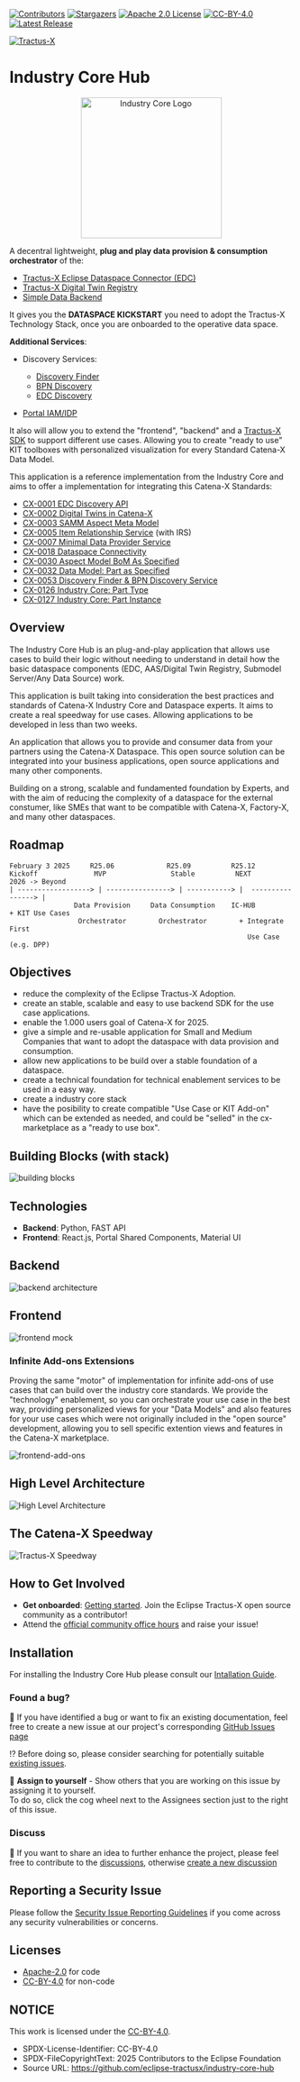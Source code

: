 [![Contributors][contributors-shield]][contributors-url]
[![Stargazers][stars-shield]][stars-url]
[![Apache 2.0 License][license-shield]][license-url-code]
[![CC-BY-4.0][license-shield-non-code]][license-url-non-code]
[![Latest Release][release-shield]][release-url]

[![Tractus-X ](https://img.shields.io/pypi/v/tractusx-sdk?style=for-the-badge&label=Tractus-X%20SDK)](https://github.com/eclipse-tractusx/tractusx-sdk)

# Industry Core Hub

<p align="center">
  <img src="./docs/media/IndustryCoreHubLogo.png" alt="Industry Core Logo" width="250"/>
</p>

A decentral lightweight, **plug and play data provision & consumption orchestrator** of the:

- [Tractus-X Eclipse Dataspace Connector (EDC)](https://github.com/eclipse-tractusx/tractusx-edc)
- [Tractus-X Digital Twin Registry](https://github.com/eclipse-tractusx/sldt-digital-twin-registry)
- [Simple Data Backend](https://github.com/eclipse-tractusx/tractus-x-umbrella/tree/main/simple-data-backend)

It gives you the **DATASPACE KICKSTART** you need to adopt the Tractus-X Technology Stack, once you are onboarded to the operative data space.

**Additional Services**:

- Discovery Services:
  - [Discovery Finder](https://github.com/eclipse-tractusx/sldt-discovery-finder)  
  - [BPN Discovery](https://github.com/eclipse-tractusx/sldt-bpn-discovery)
  - [EDC Discovery](https://github.com/eclipse-tractusx/portal-backend)
  
- [Portal IAM/IDP](https://github.com/eclipse-tractusx/portal-iam)

It also will allow you to extend the "frontend", "backend" and a [Tractus-X SDK](https://github.com/eclipse-tractusx/tractusx-sdk) to support different use cases. Allowing you to create "ready to use" KIT toolboxes with personalized visualization for every Standard Catena-X Data Model. 

This application is a reference implementation from the Industry Core and aims to offer a implementation for integrating this Catena-X Standards: 

- [CX-0001 EDC Discovery API](https://catenax-ev.github.io/docs/standards/CX-0001-EDCDiscoveryAPI)
- [CX-0002 Digital Twins in Catena-X](https://catenax-ev.github.io/docs/standards/CX-0002-DigitalTwinsInCatenaX)
- [CX-0003 SAMM Aspect Meta Model](https://catenax-ev.github.io/docs/standards/CX-0003-SAMMSemanticAspectMetaModel)
- [CX-0005 Item Relationship Service](https://catenax-ev.github.io/docs/standards/CX-0005-ItemRelationshipServiceAPI) (with IRS)
- [CX-0007 Minimal Data Provider Service](https://catenax-ev.github.io/docs/standards/CX-0007-MinimalDataProviderServicesOffering)
- [CX-0018 Dataspace Connectivity](https://catenax-ev.github.io/docs/standards/CX-0018-DataspaceConnectivity)
- [CX-0030 Aspect Model BoM As Specified](https://catenax-ev.github.io/docs/standards/CX-0030-DataModelBoMAsSpecified)
- [CX-0032 Data Model: Part as Specified](https://catenax-ev.github.io/docs/standards/CX-0032-DataModelPartAsSpecified)
- [CX-0053 Discovery Finder & BPN Discovery Service](https://catenax-ev.github.io/docs/standards/CX-0053-BPNDiscoveryServiceAPIs)
- [CX-0126 Industry Core: Part Type](https://catenax-ev.github.io/docs/standards/CX-0126-IndustryCorePartType)
- [CX-0127 Industry Core: Part Instance](https://catenax-ev.github.io/docs/standards/CX-0127-IndustryCorePartInstance)

## Overview

The Industry Core Hub is an plug-and-play application that allows use cases to build their logic without needing to understand in detail how the basic dataspace components (EDC, AAS/Digital Twin Registry, Submodel Server/Any Data Source) work.

This application is built taking into consideration the best practices and standards of Catena-X Industry Core and Dataspace experts. It aims to create a real speedway for use cases. Allowing applications to be developed in less than two weeks.

An application that allows you to provide and consumer data from your partners using the Catena-X Dataspace. This open source solution can be integrated into your business applications, open source applications and many other components. 

Building on a strong, scalable and fundamented foundation by Experts, and with the aim of reducing the complexity of a dataspace for the external constumer, like SMEs that want to be compatible with Catena-X, Factory-X, and many other dataspaces.

## Roadmap
```
February 3 2025     R25.06             R25.09          R25.12
Kickoff              MVP                Stable          NEXT            2026 -> Beyond
| ------------------> | ----------------> | -----------> |  ----------------> | 
                Data Provision     Data Consumption    IC-HUB             + KIT Use Cases
                 Orchestrator        Orchestrator        + Integrate First
                                                           Use Case (e.g. DPP)
```

## Objectives

- reduce the complexity of the Eclipse Tractus-X Adoption.
- create an stable, scalable and easy to use backend SDK for the use case applications.
- enable the 1.000 users goal of Catena-X for 2025.
- give a simple and re-usable application for Small and Medium Companies that want to adopt the dataspace with data provision and consumption.
- allow new applications to be build over a stable foundation of a dataspace.
- create a technical foundation for technical enablement services to be used in a easy way.
- create a industry core stack
- have the posibility to create compatible "Use Case  or KIT Add-on" which can be extended as needed, and could be "selled" in the cx-marketplace as a "ready to use box".

## Building Blocks (with stack)

![building blocks](./docs/media/BuildingBlocks.png)

## Technologies

- **Backend**: Python, FAST API
- **Frontend**: React.js, Portal Shared Components, Material UI

## Backend

![backend architecture](./docs/media/BackendArchitecture.png)

## Frontend

![frontend mock](./docs/architecture/media/Frontend_Mock_Industry_Core.png)

### Infinite Add-ons Extensions

Proving the same "motor" of implementation for infinite add-ons of use cases that can build over the industry core standards. We provide the "technology" enablement, so you can orchestrate your use case in the best way, providing personalized views for your "Data Models" and also features for your use cases which were not originally included in the "open source" development, allowing you to sell specific extention views and features in the Catena-X marketplace.

![frontend-add-ons](./docs/media/FrontendArchitecture.png)

## High Level Architecture

![High Level Architecture](./docs/architecture/media/Abstraction%20Levels.drawio.svg)

## The Catena-X Speedway

![Tractus-X Speedway](./docs/architecture/media/catena-x-speedway.svg)

## How to Get Involved

- **Get onboarded**: [Getting started](https://eclipse-tractusx.github.io/docs/oss/getting-started/). Join the Eclipse Tractus-X open source community as a contributor!
- Attend the [official community office hours](https://eclipse-tractusx.github.io/community/open-meetings/#Community%20Office%20Hour) and raise your issue!

## Installation

For installing the Industry Core Hub please consult our [Intallation Guide](./INSTALL.md).


### Found a bug?

👀 If you have identified a bug or want to fix an existing documentation, feel free to create a new issue at our project's corresponding [GitHub Issues page](https://github.com/eclipse-tractusx/industry-core-hub/issues/new/choose)

 ⁉️ Before doing so, please consider searching for potentially suitable [existing issues](https://github.com/eclipse-tractusx/industry-core-hub/issues).

🙋 **Assign to yourself** - Show others that you are working on this issue by assigning it to yourself.
<br> To do so, click the cog wheel next to the Assignees section just to the right of this issue.

### Discuss

📣 If you want to share an idea to further enhance the project, please feel free to contribute to the [discussions](https://github.com/eclipse-tractusx/industry-core-hub/discussions),
otherwise [create a new discussion](https://github.com/eclipse-tractusx/industry-core-hub/discussions/new/choose)

## Reporting a Security Issue

Please follow the [Security Issue Reporting Guidelines](https://eclipse-tractusx.github.io/docs/release/trg-7/trg-7-01#security-file) if you come across any security vulnerabilities or concerns.

## Licenses

- [Apache-2.0](https://raw.githubusercontent.com/eclipse-tractusx/industry-core-hub/main/LICENSE) for code
- [CC-BY-4.0](https://spdx.org/licenses/CC-BY-4.0.html) for non-code

## NOTICE

This work is licensed under the [CC-BY-4.0](https://creativecommons.org/licenses/by/4.0/legalcode).

- SPDX-License-Identifier: CC-BY-4.0
- SPDX-FileCopyrightText: 2025 Contributors to the Eclipse Foundation
- Source URL: https://github.com/eclipse-tractusx/industry-core-hub

[contributors-shield]: https://img.shields.io/github/contributors/eclipse-tractusx/industry-core-hub.svg?style=for-the-badge
[contributors-url]: https://github.com/eclipse-tractusx/industry-core-hub/graphs/contributors
[stars-shield]: https://img.shields.io/github/stars/eclipse-tractusx/industry-core-hub.svg?style=for-the-badge
[stars-url]: https://github.com/eclipse-tractusx/industry-core-hub/stargazers
[license-shield]: https://img.shields.io/github/license/eclipse-tractusx/industry-core-hub.svg?style=for-the-badge
[license-url-code]: https://github.com/eclipse-tractusx/industry-core-hub/blob/main/LICENSE
[license-shield-non-code]: https://img.shields.io/badge/NON--CODE%20LICENSE-CC--BY--4.0-8A2BE2?style=for-the-badge
[license-url-non-code]: https://github.com/eclipse-tractusx/industry-core-hub/blob/main/LICENSE_non-code
[release-shield]: https://img.shields.io/github/v/release/eclipse-tractusx/industry-core-hub.svg?style=for-the-badge
[release-url]: https://github.com/eclipse-tractusx/industry-core-hub/releases